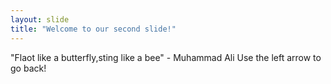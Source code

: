 ```yaml
---
layout: slide
title: "Welcome to our second slide!"
---
```

"Flaot like a butterfly,sting like a bee" - Muhammad Ali
Use the left arrow to go back!
